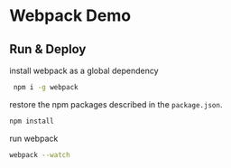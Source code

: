 # Webpack Demo

## Run & Deploy

install webpack as a global dependency
```bash
 npm i -g webpack
```

restore the npm packages described in the `package.json`.
```zsh 
npm install
```

run webpack
```zsh 
webpack --watch
```